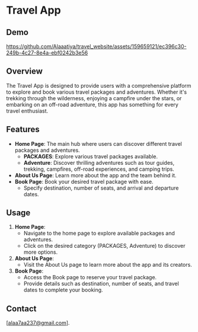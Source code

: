 # Travel App
## Demo

https://github.com/Alaaatiya/travel_website/assets/159659121/ec396c30-249b-4c27-8e4a-ebf0242b3e56


## Overview

The Travel App is designed to provide users with a comprehensive platform to explore and book various travel packages and adventures. Whether it's trekking through the wilderness, enjoying a campfire under the stars, or embarking on an off-road adventure, this app has something for every travel enthusiast.

## Features

- **Home Page**: The main hub where users can discover different travel packages and adventures.
  - **PACKAGES**: Explore various travel packages available.
  - **Adventure**: Discover thrilling adventures such as tour guides, trekking, campfires, off-road experiences, and camping trips.
- **About Us Page**: Learn more about the app and the team behind it.
- **Book Page**: Book your desired travel package with ease.
  - Specify destination, number of seats, and arrival and departure dates.


## Usage

1. **Home Page**:
   - Navigate to the home page to explore available packages and adventures.
   - Click on the desired category (PACKAGES, Adventure) to discover more options.
2. **About Us Page**:
   - Visit the About Us page to learn more about the app and its creators.
3. **Book Page**:
   - Access the Book page to reserve your travel package.
   - Provide details such as destination, number of seats, and travel dates to complete your booking.



## Contact
[alaa7aa237@gmail.com].
